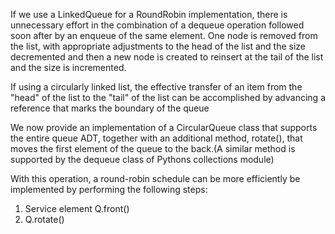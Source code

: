 If we use a LinkedQueue for a RoundRobin implementation, there is unnecessary effort in the combination of a dequeue operation followed soon after by an enqueue of the same element. One node is removed from the list, with appropriate adjustments to the head of the list and the size decremented and then a new node
is created  to reinsert at the tail of the list  and the size is incremented. 


If using a circularly linked list, the effective transfer of an item  from the "head" of the list to the "tail" of the list can be accomplished by advancing a reference that marks the boundary of the queue

We now provide  an implementation of a CircularQueue class that supports the entire queue ADT, together with an additional method, rotate(), that moves the first element of the queue to the back.(A similar method is supported by the dequeue class of Pythons collections module)

With this operation, a round-robin schedule can be more efficiently be implemented by performing the following steps:

1. Service element Q.front()
2. Q.rotate()
